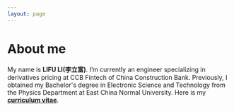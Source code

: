 ```yaml
---
layout: page
---
```


# About me


My name is **LIFU LI(李立富)**. I’m currently an engineer specializing in derivatives pricing at CCB Fintech of China Construction Bank. Previously, I obtained my Bachelor's degree in Electronic Science and Technology from the Physics Department at East China Normal University. Here is my [**curriculum vitae**](https://lilifu.me/file/lifuli_cv.pdf).




<br>

<br>

<br>

<br>

<br>

<br>

<br>

<br>

<br>

<br>

<br>

<br>

<br>

<br>

<br>

<br>

<br>

<br>

<br>

<br>

<br>